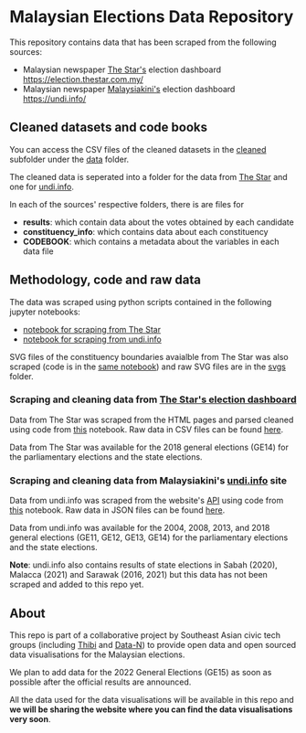 # Malaysian Elections Data Repository

This repository contains data that has been scraped from the following sources:

* Malaysian newspaper [The Star's](https://www.thestar.com.my/) election dashboard <https://election.thestar.com.my/>
* Malaysian newspaper [Malaysiakini's](https://www.malaysiakini.com/) election dashboard <https://undi.info/>

## Cleaned datasets and code books

You can access the CSV files of the cleaned datasets in the [cleaned](./data/cleaned) subfolder under the [data](./data) folder.

The cleaned data is seperated into a folder for the data from [The Star](./data/cleaned/the_star) and one for [undi.info](./data/cleaned/undi_dot_info/).

In each of the sources' respective folders,  there is are files for
* **results**: which contain data about the votes obtained by each candidate
* **constituency_info**: which contains data about each constituency
* **CODEBOOK**: which contains a metadata about the variables in each data file

## Methodology, code and raw data

The data was scraped using python scripts contained in the following jupyter notebooks:
* [notebook for scraping from The Star](./scrape_The_Star.ipynb)
* [notebook for scraping from undi.info](./scrape_UNDI_dot_info.ipynb)

SVG files of the constituency boundaries avaialble from The Star was also scraped (code is in the [same notebook](./scrape_The_Star.ipynb)) and raw SVG files are in the [svgs](./svgs/) folder.

### Scraping and cleaning data from [The Star's election dashboard](https://election.thestar.com.my/)

Data from The Star was scraped from the HTML pages and parsed cleaned using code from [this](./wrangling_and_cleaning_The_Star_2018.ipynb) notebook. Raw data in CSV files can be found [here](./data/raw/the_star/).

Data from The Star was available for the 2018 general elections (GE14) for the parliamentary elections and the state elections.

### Scraping and cleaning data from Malaysiakini's [undi.info](https://undi.info/) site

Data from undi.info was scraped from the website's [API](https://api.undi.info/) using code from [this](./scrape_UNDI_dot_info.ipynb) notebook. Raw data in JSON files can be found [here](./data/raw/undi_dot_info/).

Data from undi.info was available for the 2004, 2008, 2013, and 2018 general elections (GE11, GE12, GE13, GE14) for the parliamentary elections and the state elections.

**Note**: undi.info also contains results of state elections in Sabah (2020), Malacca (2021) and Sarawak (2016, 2021) but this data has not been scraped and added to this repo yet.

## About

This repo is part of a collaborative project by Southeast Asian civic tech groups (including [Thibi](https://site.thibi.co/) and [Data-N](https://www.data-n.com/)) to provide open data and open sourced data visualisations for the Malaysian elections.

We plan to add data for the 2022 General Elections (GE15) as soon as possible after the official results are announced.

All the data used for the data visualisations will be available in this repo and **we will be sharing the website where you can find the data visualisations very soon**.